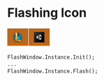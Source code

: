# Flashing Icon 

![Output](ref.png)

```
FlashWindow.Instance.Init();
...
FlashWindow.Instance.Flash();
```